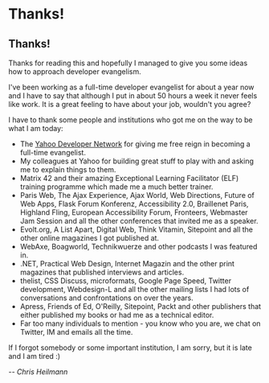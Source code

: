 # Thanks!

## Thanks!

Thanks for reading this and hopefully I managed to give you some ideas how to approach developer evangelism.

I've been working as a full-time developer evangelist for about a year now and I have to say that although I put in about 50 hours a week it never feels like work. It is a great feeling to have about your job, wouldn't you agree?

I have to thank some people and institutions who got me on the way to be what I am today:

- The [Yahoo Developer Network](http://developer.yahoo.com/) for giving me free reign in becoming a full-time evangelist.
- My colleagues at Yahoo for building great stuff to play with and asking me to explain things to them.
- Matrix 42 and their amazing Exceptional Learning Facilitator (ELF) training programme which made me a much better trainer.
- Paris Web, The Ajax Experience, Ajax World, Web Directions, Future of Web Apps, Flask Forum Konferenz, Accessibility 2.0, Braillenet Paris, Highland Fling, European Accessibility Forum, Fronteers, Webmaster Jam Session and all the other conferences that invited me as a speaker.
- Evolt.org, A List Apart, Digital Web, Think Vitamin, Sitepoint and all the other online magazines I got published at.
- WebAxe, Boagworld, Technikwuerze and other podcasts I was featured in.
- .NET, Practical Web Design, Internet Magazin and the other print magazines that published interviews and articles.
- thelist, CSS Discuss, microformats, Google Page Speed, Twitter development, Webdesign-L and all the other mailing lists I had lots of conversations and confrontations on over the years.
- Apress, Friends of Ed, O'Reilly, Sitepoint, Packt and other publishers that either published my books or had me as a technical editor.
- Far too many individuals to mention - you know who you are, we chat on Twitter, IM and emails all the time.

If I forgot somebody or some important institution, I am sorry, but it is late and I am tired :)

*-- Chris Heilmann*
